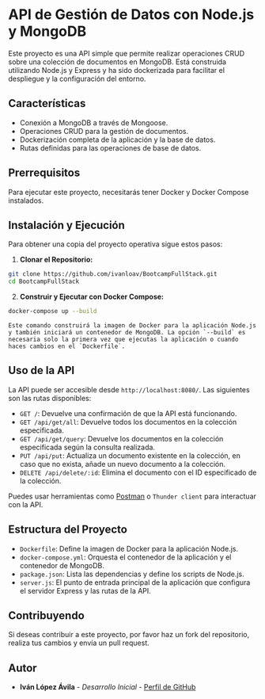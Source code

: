 # API de Gestión de Datos con Node.js y MongoDB

Este proyecto es una API simple que permite realizar operaciones CRUD sobre una colección de documentos en MongoDB. Está construida utilizando Node.js y Express y ha sido dockerizada para facilitar el despliegue y la configuración del entorno.

## Características

- Conexión a MongoDB a través de Mongoose.
- Operaciones CRUD para la gestión de documentos.
- Dockerización completa de la aplicación y la base de datos.
- Rutas definidas para las operaciones de base de datos.

## Prerrequisitos

Para ejecutar este proyecto, necesitarás tener Docker y Docker Compose instalados.

## Instalación y Ejecución

Para obtener una copia del proyecto operativa sigue estos pasos:

1. **Clonar el Repositorio:**

```bash
git clone https://github.com/ivanloav/BootcampFullStack.git
cd BootcampFullStack
```

2. **Construir y Ejecutar con Docker Compose:**

```bash
docker-compose up --build
```

    Este comando construirá la imagen de Docker para la aplicación Node.js y también iniciará un contenedor de MongoDB. La opción `--build` es necesaria solo la primera vez que ejecutas la aplicación o cuando haces cambios en el `Dockerfile`.

## Uso de la API

La API puede ser accesible desde `http://localhost:8080/`. Las siguientes son las rutas disponibles:

- `GET /`: Devuelve una confirmación de que la API está funcionando.
- `GET /api/get/all`: Devuelve todos los documentos en la colección especificada.
- `GET /api/get/query`: Devuelve los documentos en la colección especificada según la consulta realizada.
- `PUT /api/put`: Actualiza un documento existente en la colección, en caso que no exista, añade un nuevo documento a la colección.
- `DELETE /api/delete/:id`: Elimina el documento con el ID especificado de la colección.

Puedes usar herramientas como [Postman](https://www.postman.com/) o `Thunder client` para interactuar con la API.

## Estructura del Proyecto

- `Dockerfile`: Define la imagen de Docker para la aplicación Node.js.
- `docker-compose.yml`: Orquesta el contenedor de la aplicación y el contenedor de MongoDB.
- `package.json`: Lista las dependencias y define los scripts de Node.js.
- `server.js`: El punto de entrada principal de la aplicación que configura el servidor Express y las rutas de la API.

## Contribuyendo

Si deseas contribuir a este proyecto, por favor haz un fork del repositorio, realiza tus cambios y envía un pull request.

## Autor

* **Iván López Ávila** - *Desarrollo Inicial* - [Perfil de GitHub](https://github.com/ivanloav/)
